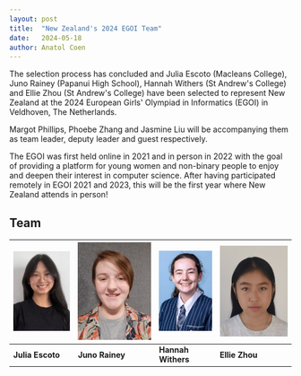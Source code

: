 ```yaml
---
layout: post
title:  "New Zealand's 2024 EGOI Team"
date:   2024-05-18
author: Anatol Coen
---
```


The selection process has concluded and Julia Escoto (Macleans College), Juno Rainey (Papanui High School), Hannah Withers (St Andrew's College) and Ellie Zhou (St Andrew's College) have been selected to represent New Zealand at the 2024 European Girls' Olympiad in Informatics (EGOI) in Veldhoven, The Netherlands.

Margot Phillips, Phoebe Zhang and Jasmine Liu will be accompanying them as team leader, deputy leader and guest respectively.

The EGOI was first held online in 2021 and in person in 2022 with the goal of providing a platform for young women and non-binary people to enjoy and deepen their interest in computer science. After having participated remotely in EGOI 2021 and 2023, this will be the first year where New Zealand attends in person!

## Team
<div class="image-table-wrapper" markdown="block">

| ![Julia Escoto](/images/posts/2024-05-18-JuliaEscoto.jpg) | ![Juno Rainey](/images/posts/2024-05-18-JunoRainey.jpg) | ![Hannah Withers](/images/posts/2024-05-18-HannahWithers.jpg) | ![Ellie Zhou](/images/posts/2024-05-18-EllieZhou.jpg)
| ----------- | ----------- | ----------- | ----------- |
| **Julia Escoto** | **Juno Rainey** | **Hannah Withers** | **Ellie Zhou** |

</div>